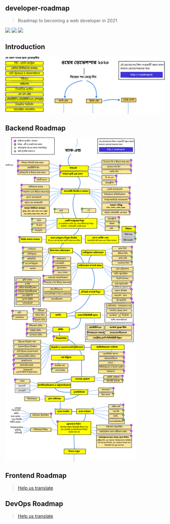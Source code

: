 
## developer-roadmap
> Roadmap to becoming a web developer in 2021

[![](https://img.shields.io/badge/-Roadmaps%20-0a0a0a.svg?style=flat&colorA=0a0a0a)](http://roadmap.sh)
[![](https://img.shields.io/badge/-Guides-0a0a0a.svg?style=flat&colorA=0a0a0a)](http://roadmap.sh/guides)
[![](https://img.shields.io/badge/%E2%9D%A4-YouTube%20Channel-0a0a0a.svg?style=flat&colorA=0a0a0a)](https://www.youtube.com/channel/UCA0H2KIWgWTwpTFjSxp0now/playlists)

## Introduction

![Web Developer Roadmap Introduction](./img/intro-map.png)

## Backend Roadmap

![Web Developer Roadmap Backend](./img/backend-map.png)

## Frontend Roadmap

> [Help us translate](https://github.com/kamranahmedse/developer-roadmap/issues/669)

## DevOps Roadmap

> [Help us translate](https://github.com/kamranahmedse/developer-roadmap/issues/669)
